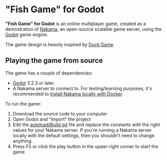 "Fish Game" for Godot
=====================

**"Fish Game" for Godot** is an online multiplayer game, created as a
demostration of [Nakama](https://heroiclabs.com/), an open-source scalable game
server, using the [Godot](https://godotengine.org/) game engine.

The game design is heavily inspired by [Duck Game](https://store.steampowered.com/app/312530/Duck_Game/).

Playing the game from source
----------------------------

The game has a couple of dependencies:

* [Godot](https://godotengine.org/download) 3.2.3 or later.
* A Nakama server to connect to. For testing/learning purposes, it's recommended to [install Nakama locally with Docker](https://heroiclabs.com/docs/install-docker-quickstart/).

To run the game:

1. Download the source code to your computer
2. Open Godot and "Import" the project
3. Edit the [autoload/Build.gd](https://github.com/heroiclabs/fishgame-godot/blob/main/autoload/Build.gd) file and replace the constants with the right values for your Nakama server. If you're running a Nakama server locally with the default settings, then you shouldn't need to change anything.
4. Press F5 or click the play button in the upper-right corner to start the game

